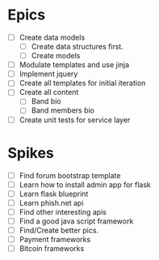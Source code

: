 # Epics
- [ ] Create data models
    - [ ] Create data structures first.
    - [ ] Create models
- [ ] Modulate templates and use jinja
- [ ] Implement jquery
- [ ] Create all templates for initial iteration
- [ ] Create all content
    - [ ] Band bio
    - [ ] Band members bio
- [ ] Create unit tests for service layer
    
# Spikes
- [ ] Find forum bootstrap template 
- [ ] Learn how to install admin app for flask
- [ ] Learn flask blueprint
- [ ] Learn phish.net api
- [ ] Find other interesting apis
- [ ] Find a good java script framework
- [ ] Find/Create better pics. 
- [ ] Payment frameworks 
- [ ] Bitcoin frameworks
